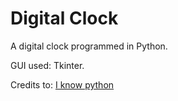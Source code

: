 # Digital Clock

A digital clock programmed in Python.

GUI used: Tkinter.

Credits to: [I know python](https://www.youtube.com/watch?v=1eMECW8eJr8)
